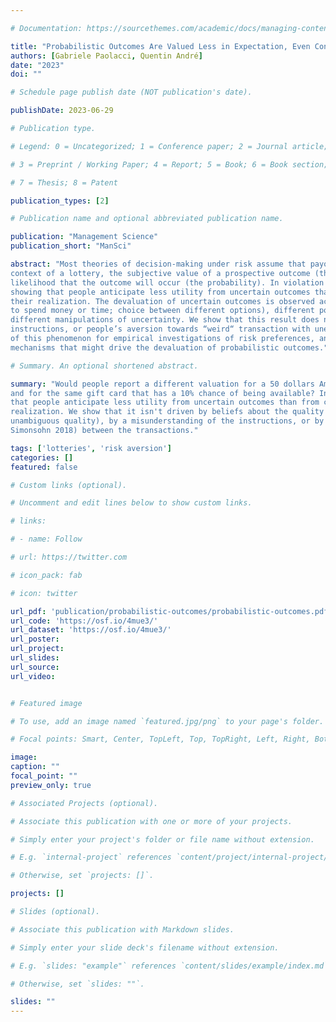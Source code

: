 ```yaml
---

# Documentation: https://sourcethemes.com/academic/docs/managing-content/

title: "Probabilistic Outcomes Are Valued Less in Expectation, Even Conditional on Their Realization"
authors: [Gabriele Paolacci, Quentin André]
date: "2023"
doi: ""

# Schedule page publish date (NOT publication's date).

publishDate: 2023-06-29

# Publication type.

# Legend: 0 = Uncategorized; 1 = Conference paper; 2 = Journal article;

# 3 = Preprint / Working Paper; 4 = Report; 5 = Book; 6 = Book section;

# 7 = Thesis; 8 = Patent

publication_types: [2]

# Publication name and optional abbreviated publication name.

publication: "Management Science"
publication_short: "ManSci"

abstract: "Most theories of decision-making under risk assume that payoffs and probabilities are separable: In the
context of a lottery, the subjective value of a prospective outcome (the payoff) is assumed to be independent of the
likelihood that the outcome will occur (the probability). In violation of this assumption, we present eight experiments
showing that people anticipate less utility from uncertain outcomes than from certain outcomes, even conditional on
their realization. The devaluation of uncertain outcomes is observed across different measures of utility (willingness
to spend money or time; choice between different options), different populations (student and online samples), and
different manipulations of uncertainty. We show that this result does not simply reflect a misunderstanding of the
instructions, or people’s aversion towards “weird“ transaction with unexplained features. We highlight the implications
of this phenomenon for empirical investigations of risk preferences, and conclude with a discussion of the psychological
mechanisms that might drive the devaluation of probabilistic outcomes."

# Summary. An optional shortened abstract.

summary: "Would people report a different valuation for a 50 dollars Amazon gift card that is certain to be available,
and for the same gift card that has a 10% chance of being available? In violation of expected utility theory, we show
that people anticipate less utility from uncertain outcomes than from certain outcomes, even conditional on their
realization. We show that it isn't driven by beliefs about the quality the good (we always use gift cards, which are of
unambiguous quality), by a misunderstanding of the instructions, or by differences in “weirdness“ (Mislavsky and
Simonsohn 2018) between the transactions."

tags: ['lotteries', 'risk aversion']
categories: []
featured: false

# Custom links (optional).

# Uncomment and edit lines below to show custom links.

# links:

# - name: Follow

# url: https://twitter.com

# icon_pack: fab

# icon: twitter

url_pdf: 'publication/probabilistic-outcomes/probabilistic-outcomes.pdf'
url_code: 'https://osf.io/4mue3/'
url_dataset: 'https://osf.io/4mue3/'
url_poster:
url_project:
url_slides:
url_source:
url_video:


# Featured image

# To use, add an image named `featured.jpg/png` to your page's folder.

# Focal points: Smart, Center, TopLeft, Top, TopRight, Left, Right, BottomLeft, Bottom, BottomRight.

image:
caption: ""
focal_point: ""
preview_only: true

# Associated Projects (optional).

# Associate this publication with one or more of your projects.

# Simply enter your project's folder or file name without extension.

# E.g. `internal-project` references `content/project/internal-project/index.md`.

# Otherwise, set `projects: []`.

projects: []

# Slides (optional).

# Associate this publication with Markdown slides.

# Simply enter your slide deck's filename without extension.

# E.g. `slides: "example"` references `content/slides/example/index.md`.

# Otherwise, set `slides: ""`.

slides: ""
---
```

